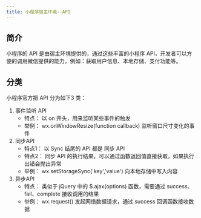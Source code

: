 ```yaml
---
title: 小程序宿主环境--API
---
```

## 简介

小程序的 API 是由宿主环境提供的，通过这些丰富的小程序 API，开发者可以方便的调用微信提供的能力，例如：获取用户信息、本地存储、支付功能等。

## 分类

小程序官方把 API 分为如下3 类：

1. 事件监听 API
   - 特点： 以 on 开头，用来监听某些事件的触发
   - 举例： wx.onWindowResize(function callback) 监听窗口尺寸变化的事件
2. 同步API
   - 特点1： 以 Sync 结尾的 API 都是 同步 API
   - 特点2： 同步 API 的执行结果，可以通过函数返回值直接获取，如果执行出错会抛出异常
   - 举例： wx.setStorageSync('key','value') 向本地存储中写入内容
3. 异步API
   - 特点： 类似于 jQuery 中的 $.ajax(options) 函数，需要通过 success、fail、complete 接收调用的结果
   - 举例： wx.request() 发起网络数据请求，通过 success 回调函数接收数据

